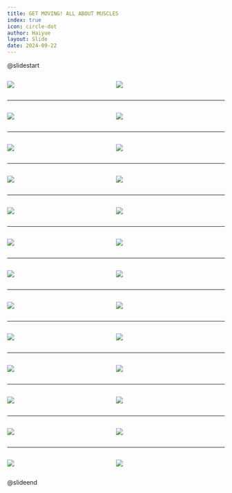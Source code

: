 ```yaml
---
title: GET MOVING! ALL ABOUT MUSCLES
index: true
icon: circle-dot
author: Haiyue
layout: Slide
date: 2024-09-22
---
```

 
@slidestart

<div style="display:flex">
<div style="flex:1">

![](https://raw.githubusercontent.com/yclord/reading/refs/heads/master/english/Level-U/GET%20MOVING!%20ALL%20ABOUT%20MUSCLES/001.webp)
</div>
<div style="flex:1">

![](https://raw.githubusercontent.com/yclord/reading/refs/heads/master/english/Level-U/GET%20MOVING!%20ALL%20ABOUT%20MUSCLES/002.webp)
</div>
</div>

---

<div style="display:flex">
<div style="flex:1">

![](https://raw.githubusercontent.com/yclord/reading/refs/heads/master/english/Level-U/GET%20MOVING!%20ALL%20ABOUT%20MUSCLES/003.webp)
</div>
<div style="flex:1">

![](https://raw.githubusercontent.com/yclord/reading/refs/heads/master/english/Level-U/GET%20MOVING!%20ALL%20ABOUT%20MUSCLES/004.webp)
</div>
</div>

---

<div style="display:flex">
<div style="flex:1">

![](https://raw.githubusercontent.com/yclord/reading/refs/heads/master/english/Level-U/GET%20MOVING!%20ALL%20ABOUT%20MUSCLES/005.webp)
</div>
<div style="flex:1">

![](https://raw.githubusercontent.com/yclord/reading/refs/heads/master/english/Level-U/GET%20MOVING!%20ALL%20ABOUT%20MUSCLES/006.webp)
</div>
</div>

---

<div style="display:flex">
<div style="flex:1">

![](https://raw.githubusercontent.com/yclord/reading/refs/heads/master/english/Level-U/GET%20MOVING!%20ALL%20ABOUT%20MUSCLES/007.webp)
</div>
<div style="flex:1">

![](https://raw.githubusercontent.com/yclord/reading/refs/heads/master/english/Level-U/GET%20MOVING!%20ALL%20ABOUT%20MUSCLES/008.webp)
</div>
</div>

---

<div style="display:flex">
<div style="flex:1">

![](https://raw.githubusercontent.com/yclord/reading/refs/heads/master/english/Level-U/GET%20MOVING!%20ALL%20ABOUT%20MUSCLES/009.webp)
</div>
<div style="flex:1">

![](https://raw.githubusercontent.com/yclord/reading/refs/heads/master/english/Level-U/GET%20MOVING!%20ALL%20ABOUT%20MUSCLES/010.webp)
</div>
</div>

---

<div style="display:flex">
<div style="flex:1">

![](https://raw.githubusercontent.com/yclord/reading/refs/heads/master/english/Level-U/GET%20MOVING!%20ALL%20ABOUT%20MUSCLES/011.webp)
</div>
<div style="flex:1">

![](https://raw.githubusercontent.com/yclord/reading/refs/heads/master/english/Level-U/GET%20MOVING!%20ALL%20ABOUT%20MUSCLES/012.webp)
</div>
</div>

---

<div style="display:flex">
<div style="flex:1">

![](https://raw.githubusercontent.com/yclord/reading/refs/heads/master/english/Level-U/GET%20MOVING!%20ALL%20ABOUT%20MUSCLES/013.webp)
</div>
<div style="flex:1">

![](https://raw.githubusercontent.com/yclord/reading/refs/heads/master/english/Level-U/GET%20MOVING!%20ALL%20ABOUT%20MUSCLES/014.webp)
</div>
</div>

---

<div style="display:flex">
<div style="flex:1">

![](https://raw.githubusercontent.com/yclord/reading/refs/heads/master/english/Level-U/GET%20MOVING!%20ALL%20ABOUT%20MUSCLES/015.webp)
</div>
<div style="flex:1">

![](https://raw.githubusercontent.com/yclord/reading/refs/heads/master/english/Level-U/GET%20MOVING!%20ALL%20ABOUT%20MUSCLES/016.webp)
</div>
</div>

---

<div style="display:flex">
<div style="flex:1">

![](https://raw.githubusercontent.com/yclord/reading/refs/heads/master/english/Level-U/GET%20MOVING!%20ALL%20ABOUT%20MUSCLES/017.webp)
</div>
<div style="flex:1">

![](https://raw.githubusercontent.com/yclord/reading/refs/heads/master/english/Level-U/GET%20MOVING!%20ALL%20ABOUT%20MUSCLES/018.webp)
</div>
</div>

---

<div style="display:flex">
<div style="flex:1">

![](https://raw.githubusercontent.com/yclord/reading/refs/heads/master/english/Level-U/GET%20MOVING!%20ALL%20ABOUT%20MUSCLES/019.webp)
</div>
<div style="flex:1">

![](https://raw.githubusercontent.com/yclord/reading/refs/heads/master/english/Level-U/GET%20MOVING!%20ALL%20ABOUT%20MUSCLES/020.webp)
</div>
</div>

---

<div style="display:flex">
<div style="flex:1">

![](https://raw.githubusercontent.com/yclord/reading/refs/heads/master/english/Level-U/GET%20MOVING!%20ALL%20ABOUT%20MUSCLES/021.webp)
</div>
<div style="flex:1">

![](https://raw.githubusercontent.com/yclord/reading/refs/heads/master/english/Level-U/GET%20MOVING!%20ALL%20ABOUT%20MUSCLES/022.webp)
</div>
</div>

---

<div style="display:flex">
<div style="flex:1">

![](https://raw.githubusercontent.com/yclord/reading/refs/heads/master/english/Level-U/GET%20MOVING!%20ALL%20ABOUT%20MUSCLES/023.webp)
</div>
<div style="flex:1">

![](https://raw.githubusercontent.com/yclord/reading/refs/heads/master/english/Level-U/GET%20MOVING!%20ALL%20ABOUT%20MUSCLES/024.webp)
</div>
</div>

---

<div style="display:flex">
<div style="flex:1">

![](https://raw.githubusercontent.com/yclord/reading/refs/heads/master/english/Level-U/GET%20MOVING!%20ALL%20ABOUT%20MUSCLES/025.webp)
</div>
<div style="flex:1">

![](https://raw.githubusercontent.com/yclord/reading/refs/heads/master/english/Level-U/GET%20MOVING!%20ALL%20ABOUT%20MUSCLES/026.webp)
</div>
</div>

@slideend
